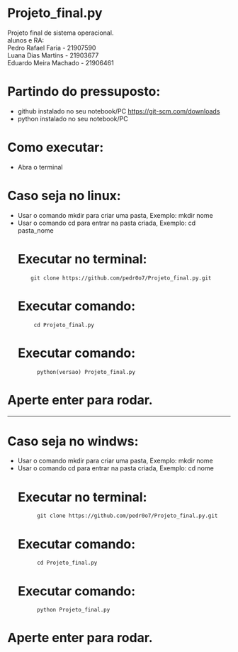 # Projeto_final.py
Projeto final de sistema operacional.\
alunos e RA:                                                                         
Pedro Rafael Faria - 21907590 \
Luana Dias Martins - 21903677 \
Eduardo Meira Machado - 21906461
# Partindo do pressuposto:
- github instalado no seu notebook/PC  https://git-scm.com/downloads
- python instalado no seu notebook/PC
# Como executar:
- Abra o terminal
# Caso seja no linux:
- Usar o comando mkdir para criar uma pasta, Exemplo:
            mkdir nome 
- Usar o comando cd para entrar na pasta criada, Exemplo:
            cd pasta_nome 
     # Executar no terminal:
          git clone https://github.com/pedr0o7/Projeto_final.py.git
     # Executar comando:
           cd Projeto_final.py 
     # Executar comando:
            python(versao) Projeto_final.py 
# Aperte enter para rodar.

_________________________________________________________________________________________________

# Caso seja no windws:
- Usar o comando mkdir para criar uma pasta, Exemplo:
            mkdir nome
- Usar o comando cd para entrar na pasta criada, Exemplo:
            cd nome 
     # Executar no terminal:
            git clone https://github.com/pedr0o7/Projeto_final.py.git
     # Executar comando:
            cd Projeto_final.py
     # Executar comando:
            python Projeto_final.py
# Aperte enter para rodar.

